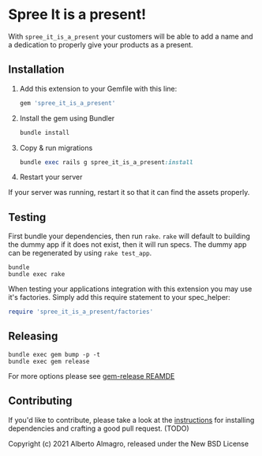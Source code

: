 # Spree It is a present!

With `spree_it_is_a_present` your customers will be able to add a name and a dedication to properly give your products as a present.

## Installation

1. Add this extension to your Gemfile with this line:

    ```ruby
    gem 'spree_it_is_a_present'
    ```

2. Install the gem using Bundler

    ```ruby
    bundle install
    ```

3. Copy & run migrations

    ```ruby
    bundle exec rails g spree_it_is_a_present:install
    ```

4. Restart your server

  If your server was running, restart it so that it can find the assets properly.

## Testing

First bundle your dependencies, then run `rake`. `rake` will default to building the dummy app if it does not exist, then it will run specs. The dummy app can be regenerated by using `rake test_app`.

```shell
bundle
bundle exec rake
```

When testing your applications integration with this extension you may use it's factories.
Simply add this require statement to your spec_helper:

```ruby
require 'spree_it_is_a_present/factories'
```

## Releasing

```shell
bundle exec gem bump -p -t
bundle exec gem release
```

For more options please see [gem-release REAMDE](https://github.com/svenfuchs/gem-release)

## Contributing

If you'd like to contribute, please take a look at the
[instructions](CONTRIBUTING.md) for installing dependencies and crafting a good
pull request. (TODO)

Copyright (c) 2021 Alberto Almagro, released under the New BSD License

